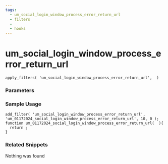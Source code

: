 ```yaml
---
tags: 
  - um_social_login_window_process_error_return_url
  - filters
  - 
  - hooks
---
```

# um\_social\_login\_window\_process\_error\_return\_url

``` php:no-line-numbers
apply_filters( 'um_social_login_window_process_error_return_url',  )
```
<div class='hook-sep'></div>

### Parameters

<div class='hook-sep'></div>



### Sample Usage

``` php:no-line-numbers
add_filter( 'um_social_login_window_process_error_return_url', 'um_01172024_social_login_window_process_error_return_url', 10, 0 );
function um_01172024_social_login_window_process_error_return_url(  ){
  return ;
}
```
<div class='hook-sep'></div>



### Related Snippets

Nothing was found

